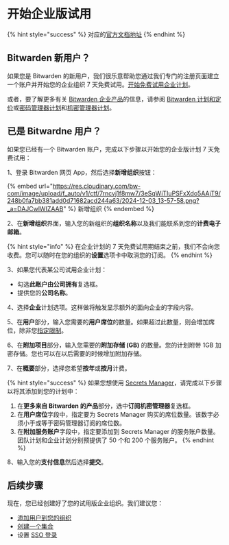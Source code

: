 # 开始企业版试用

{% hint style="success" %}
对应的[官方文档地址](https://bitwarden.com/help/enterprise-free-trial/)
{% endhint %}

## Bitwarden 新用户？ <a href="#new-to-bitwarden" id="new-to-bitwarden"></a>

如果您是 Bitwarden 的新用户，我们很乐意帮助您通过我们专门的注册页面建立一个账户并开始您的企业组织 7 天免费试用。[开始免费试用企业计划](https://vault.bitwarden.com/#/register?org=enterprise)。

或者，要了解更多有关 [Bitwarden 企业产品](https://bitwarden.com/products/business/)的信息，请参阅 [Bitwarden 计划和定价](https://bitwarden.com/pricing/business/)或[密码管理器计划](password-manager/about-bitwarden-plans.md#enterprise-organizations)和[机密管理器计划](secrets-manager/secrets-manager-plans.md)。

## 已是 Bitwardne 用户？ <a href="#already-a-user" id="already-a-user"></a>

如果您已经有一个 Bitwarden 账户，完成以下步骤以开始您的企业版计划 7 天免费试用：

1、登录 Bitwarden 网页 App，然后选择**新增组织**按钮：

{% embed url="https://res.cloudinary.com/bw-com/image/upload/f_auto/v1/ctf/7rncvj1f8mw7/3eSqWiTIuPSFxXdo5AAjT9/248b0fa7bb381add0d71682acd244a63/2024-12-03_13-57-58.png?_a=DAJCwlWIZAAB" %}
新增组织
{% endembed %}

2、在**新增组织**界面，输入您的新组织的**组织名称**以及我们能联系到您的**计费电子邮箱**。

{% hint style="info" %}
在企业计划的 7 天免费试用期结束之前，我们不会向您收费。您可以随时在您的组织的**设置**选项卡中取消您的订阅。
{% endhint %}

3、如果您代表某公司试用企业计划：

* 勾选**此账户由公司拥有**复选框。
* 提供您的**公司名称**。

4、选择**企业**计划选项。这样做将触发显示额外的面向企业的字段内容。

5、在**用户**部分，输入您需要的**用户席位**的数量。如果超过此数量，则会增加席位，除非您[指定限制](../organizations/user-management.md#set-a-seat-limit)。

6、在**附加项目**部分，输入您需要的**附加存储 (GB)** 的数量。您的计划附带 1GB 加密存储。您也可以在以后需要的时候增加附加存储。

7、在**概要**部分，选择您希望**按年**或**按月**计费。

{% hint style="success" %}
如果您想使用 [Secrets Manager](../secrets-manager/secrets-manager-overview.md)，请完成以下步骤以将其添加到您的计划中：

1. 在**更多来自 Bitwarden 的产品**部分，选中**订阅机密管理器**复选框。
2. 在**用户席位**字段中，指定要为 Secrets Manager 购买的席位数量。该数字必须小于或等于密码管理器订阅的席位数。
3. 在**附加服务账户**字段中，指定要添加到 Secrets Manager 的服务账户数量。团队计划和企业计划分别预提供了 50 个和 200 个服务账户。
{% endhint %}

8、输入您的**支付信息**然后选择**提交**。

## 后续步骤 <a href="#next-steps" id="next-steps"></a>

现在，您已经创建好了您的试用版企业组织。我们建议您：

* [添加用户到您的组织](../organizations/user-management.md)
* [创建一个集合](../organizations/collections.md#create-a-collection)
* 设置 [SSO 登录](../login-with-sso/about-login-with-sso.md)
